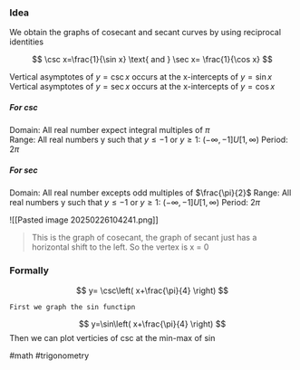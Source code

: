 ### Idea

We obtain the graphs of cosecant and secant curves by using reciprocal identities

$$
\csc x=\frac{1}{\sin x} \text{ and } \sec x= \frac{1}{\cos x}
$$

Vertical asymptotes of $y= \csc x$ occurs at the x-intercepts of $y= \sin x$
Vertical asymptotes of $y =\sec x$ occurs at the x-intercepts of $y=\cos x$ 

##### For csc
Domain: All real number expect integral multiples of $\pi$  
Range: All real numbers y such that $y\leq -1$ or $y\geq 1$: $(-\infty, -1]U [1, \infty)$ 
Period: $2\pi$ 

##### For sec
Domain: All real number excepts odd multiples of $\frac{\pi}{2}$
Range: All real numbers y such that $y\leq -1$ or $y\geq 1$: $(-\infty, -1]U [1, \infty)$
Period: $2\pi$


![[Pasted image 20250226104241.png]]

>This is the graph of cosecant, the graph of secant just has a horizontal shift to the left. So the vertex is x = 0
### Formally

$$
y= \csc\left( x+\frac{\pi}{4} \right)
$$

	First we graph the sin functipn
	
$$
y=\sin\left( x+\frac{\pi}{4} \right)
$$
	Then we can plot verticies of csc at the min-max of sin

#math #trigonometry